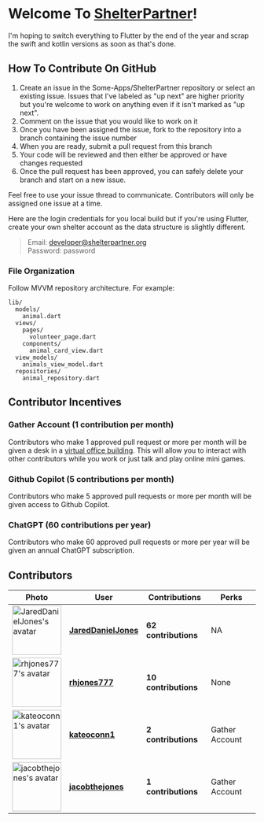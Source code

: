 # Welcome To [ShelterPartner](https://shelterpartner.org)!

I'm hoping to switch everything to Flutter by the end of the year and scrap the swift and kotlin versions as soon as that's done.

## How To Contribute On GitHub
1. Create an issue in the Some-Apps/ShelterPartner repository or select an existing issue. Issues that I've labeled as "up next" are higher priority but you're welcome to work on anything even if it isn't marked as "up next".
2. Comment on the issue that you would like to work on it
3. Once you have been assigned the issue, fork to the repository into a branch containing the issue number
4. When you are ready, submit a pull request from this branch
5. Your code will be reviewed and then either be approved or have changes requested
6. Once the pull request has been approved, you can safely delete your branch and start on a new issue.

Feel free to use your issue thread to communicate. Contributors will only be assigned one issue at a time.

Here are the login credentials for you local build but if you're using Flutter, create your own shelter account as the data structure is slightly different.
> Email: developer@shelterpartner.org\
> Password: password

### File Organization
Follow MVVM repository architecture. For example:

```plaintext
lib/
  models/
    animal.dart
  views/
    pages/
      volunteer_page.dart
    components/
      animal_card_view.dart
  view_models/
    animals_view_model.dart
  repositories/
    animal_repository.dart
```


## Contributor Incentives

### Gather Account (1 contribution per month)
Contributors who make 1 approved pull request or more per month will be given a desk in a [virtual office building](https://gather.town). This will allow you to interact with other contributors while you work or just talk and play online mini games.

### Github Copilot (5 contributions per month)
Contributors who make 5 approved pull requests or more per month will be given access to Github Copilot.

### ChatGPT (60 contributions per year)
Contributors who make 60 approved pull requests or more per year will be given an annual ChatGPT subscription.

<!-- CONTRIBUTORS-START -->
## Contributors

<table>
  <thead>
    <tr>
      <th>Photo</th>
      <th>User</th>
      <th>Contributions</th>
      <th>Perks</th>
    </tr>
  </thead>
  <tbody>
        <tr>
      <td>
        <a href="https://github.com/JaredDanielJones">
          <img src="https://avatars.githubusercontent.com/u/84288718?v=4?s=100" width="100" height="100" alt="JaredDanielJones's avatar"/>
        </a>
      </td>
      <td><a href="https://github.com/JaredDanielJones"><strong>JaredDanielJones</strong></a></td>
      <td><strong>62 contributions</strong></td>
      <td>NA</td>
    </tr>
        <tr>
      <td>
        <a href="https://github.com/rhjones777">
          <img src="https://avatars.githubusercontent.com/u/173035257?v=4?s=100" width="100" height="100" alt="rhjones777's avatar"/>
        </a>
      </td>
      <td><a href="https://github.com/rhjones777"><strong>rhjones777</strong></a></td>
      <td><strong>10 contributions</strong></td>
      <td>None</td>
    </tr>
        <tr>
      <td>
        <a href="https://github.com/kateoconn1">
          <img src="https://avatars.githubusercontent.com/u/112118523?v=4?s=100" width="100" height="100" alt="kateoconn1's avatar"/>
        </a>
      </td>
      <td><a href="https://github.com/kateoconn1"><strong>kateoconn1</strong></a></td>
      <td><strong>2 contributions</strong></td>
      <td>Gather Account</td>
    </tr>
        <tr>
      <td>
        <a href="https://github.com/jacobthejones">
          <img src="https://avatars.githubusercontent.com/u/84295480?v=4?s=100" width="100" height="100" alt="jacobthejones's avatar"/>
        </a>
      </td>
      <td><a href="https://github.com/jacobthejones"><strong>jacobthejones</strong></a></td>
      <td><strong>1 contributions</strong></td>
      <td>Gather Account</td>
    </tr>
  </tbody>
</table>
<!-- CONTRIBUTORS-END -->




